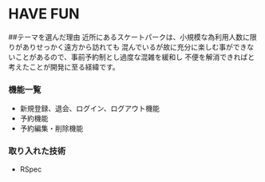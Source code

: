 # HAVE FUN

##テーマを選んだ理由
近所にあるスケートパークは、小規模な為利用人数に限りがありせっかく遠方から訪れても
混んでいるが故に充分に楽しむ事ができないことがあるので、事前予約制とし過度な混雑を緩和し
不便を解消できればと考えたことが開発に至る経緯です。

### 機能一覧
* 新規登録、退会、ログイン、ログアウト機能
* 予約機能
* 予約編集・削除機能

### 取り入れた技術
* RSpec
